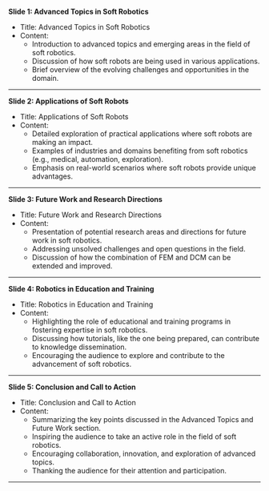 
**Slide 1: Advanced Topics in Soft Robotics**

- Title: Advanced Topics in Soft Robotics
- Content:
  - Introduction to advanced topics and emerging areas in the field of soft robotics.
  - Discussion of how soft robots are being used in various applications.
  - Brief overview of the evolving challenges and opportunities in the domain.

---

**Slide 2: Applications of Soft Robots**

- Title: Applications of Soft Robots
- Content:
  - Detailed exploration of practical applications where soft robots are making an impact.
  - Examples of industries and domains benefiting from soft robotics (e.g., medical, automation, exploration).
  - Emphasis on real-world scenarios where soft robots provide unique advantages.

---
**Slide 3: Future Work and Research Directions**

- Title: Future Work and Research Directions
- Content:
  - Presentation of potential research areas and directions for future work in soft robotics.
  - Addressing unsolved challenges and open questions in the field.
  - Discussion of how the combination of FEM and DCM can be extended and improved.
---

**Slide 4: Robotics in Education and Training**

- Title: Robotics in Education and Training
- Content:
  - Highlighting the role of educational and training programs in fostering expertise in soft robotics.
  - Discussing how tutorials, like the one being prepared, can contribute to knowledge dissemination.
  - Encouraging the audience to explore and contribute to the advancement of soft robotics.

---

**Slide 5: Conclusion and Call to Action**

- Title: Conclusion and Call to Action
- Content:
  - Summarizing the key points discussed in the Advanced Topics and Future Work section.
  - Inspiring the audience to take an active role in the field of soft robotics.
  - Encouraging collaboration, innovation, and exploration of advanced topics.
  - Thanking the audience for their attention and participation.
---
